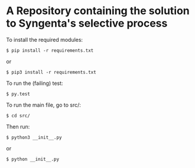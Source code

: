A Repository containing the solution to Syngenta's selective process
===

To install the required modules:

```
$ pip install -r requirements.txt
```
or
```
$ pip3 install -r requirements.txt
```


To run the (failing) test:

```
$ py.test
```

To run the main file, go to src/:

```
$ cd src/
```

Then run:

```
$ python3 __init__.py
```

or

```
$ python __init__.py
```
